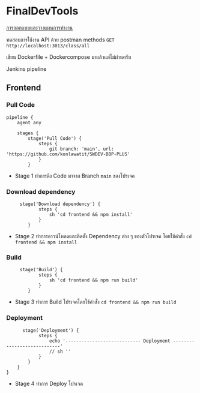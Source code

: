 # FinalDevTools

[การออกแบบและวางแผนการทำงาน](https://github.com/Yannawut62070051/FinalDevTools62070051/wiki/%E0%B8%81%E0%B8%B2%E0%B8%A3%E0%B8%AD%E0%B8%AD%E0%B8%81%E0%B9%81%E0%B8%9A%E0%B8%9A%E0%B9%81%E0%B8%A5%E0%B8%B0%E0%B8%A7%E0%B8%B2%E0%B8%87%E0%B9%81%E0%B8%9C%E0%B8%99%E0%B8%81%E0%B8%B2%E0%B8%A3%E0%B8%97%E0%B8%B3%E0%B8%87%E0%B8%B2%E0%B8%99)

ทดสอบการใช้งาน API ด้วย postman
methods ``GET``
```http://localhost:3013/class/all```

เขียน Dockerfile + Dockercompose มาแล้วแต่ไม่ผ่านครับ


Jenkins pipeline 

## Frontend

### Pull Code
```
pipeline {
    agent any

    stages {
        stage('Pull Code') {
            steps {
                git branch: 'main', url: 'https://github.com/konlawatit/SWDEV-BBP-PLUS'
            }
        }
```
 * Stage 1 ทำการดึง Code มาจาก Branch `main` ของโปรเจค

### Download dependency
```
     stage('Download dependency') {
            steps {
                sh 'cd frontend && npm install'
            }
        }
```
 * Stage 2 ทำการดาวน์โหลดและติดตั้ง Dependency ต่าง ๆ ของตัวโปรเจค โดยใช้คำสั่ง `cd frontend && npm install`

### Build
```
     stage('Build') {
            steps {
                sh 'cd frontend && npm run build'
            }
        }
```
 * Stage 3 ทำการ Build โปรเจคโดยใช้คำสั่ง `cd frontend && npm run build`
### Deployment
```
      stage('Deployment') {
            steps {
                echo '---------------------------- Deployment ----------------------------'
                // sh ''
            }
        }
    }
}
```
 * Stage 4 ทำการ Deploy โปรเจค
